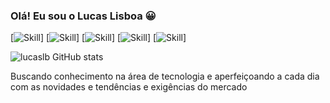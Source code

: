 

###  Olá!  Eu  sou o Lucas Lisboa 😀

[![Skill](https://img.shields.io/badge/HTML5-E34F26?style=for-the-badge&logo=html5&logoColor=white)]
[![Skill](https://img.shields.io/badge/CSS-239120?&style=for-the-badge&logo=css3&logoColor=white)]
[![Skill](https://img.shields.io/badge/JavaScript-F7DF1E?style=for-the-badge&logo=javascript&logoColor=black)]
[![Skill](https://img.shields.io/badge/Bootstrap-563D7C?style=for-the-badge&logo=bootstrap&logoColor=white)]
[![Skill](https://img.shields.io/badge/React-20232A?style=for-the-badge&logo=react&logoColor=61DAFB)]






![lucaslb GitHub stats](https://github-readme-stats.vercel.app/api?username=lisboalb&show_icons=true&theme=radical)




Buscando conhecimento na área de tecnologia e aperfeiçoando a cada dia com as novidades e tendências e exigências do mercado 
